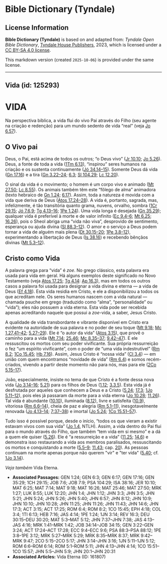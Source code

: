 # Bible Dictionary (Tyndale)

## License Information

**Bible Dictionary (Tyndale)** is based on and adapted from: _Tyndale Open Bible Dictionary_, [Tyndale House Publishers](https://tyndaleopenresources.com/), 2023, which is licensed under a [CC BY-SA 4.0 license](https://creativecommons.org/licenses/by-sa/4.0/legalcode.en).

This markdown version (created `2025-10-06`) is provided under the same license.



--------------------------------

## Vida (id: 125293)

VIDA
====

Na perspectiva bíblica, a vida flui do vivo Pai através do Filho (seu agente na criação e redenção) para um mundo sedento de vida “real” (veja [Jo 6\.57](https://ref.ly/John6:57)).

O Vivo pai
----------

Deus, o Pai, está acima de todos os outros; “o Deus vivo” ([Jr 10\.10](https://ref.ly/Jer10:10); [Jo 5\.26](https://ref.ly/John5:26)). Deus, a fonte de toda a vida ([1Tm 6\.13](https://ref.ly/1Tim6:13)), “inspirou” seres humanos na criação e os sustenta continuamente ([Jó 34\.14–15](https://ref.ly/Job34:14-Job34:15)). Somente Deus dá vida ([Gn 17\.16](https://ref.ly/Gen17:16)) e a tira ([Gn 3\.22–24](https://ref.ly/Gen3:22-Gen3:24); [6\.3](https://ref.ly/Gen6:3); [Sl 104\.29](https://ref.ly/Ps104:29); [Lc 12\.20](https://ref.ly/Luke12:20)).

O sinal da vida é o movimento; o homem é um corpo vivo e animado ([Mt 27\.50](https://ref.ly/Matt27:50); [Lc 8\.55](https://ref.ly/Luke8:55)). Os animais também têm este “fôlego de alma” animadora (texto hebraico de [Gn 1\.24](https://ref.ly/Gen1:24); [6\.17](https://ref.ly/Gen6:17)). Assim, toda a natureza é movida com a vida que deriva de Deus ([Atos 17\.24–28](https://ref.ly/Acts17:24-Acts17:28)). A vida é, portanto, sagrada, mas, infelizmente, é tão transitória quanto grama, nuvens, orvalho, sombra ([1Cr 29\.15](https://ref.ly/1Chr29:15); [Jó 7\.6,9](https://ref.ly/Job7:6); [Tg 4\.13–16](https://ref.ly/Jas4:13-Jas4:16); [1Pe 1\.24](https://ref.ly/1Pet1:24)). Uma vida longa é desejada ([Gn 35\.29](https://ref.ly/Gen35:29)); qualquer vida é preferível à morte e de valor infinito ([Ec 9\.4–6](https://ref.ly/Eccl9:4-Eccl9:6); [Mt 6\.25](https://ref.ly/Matt6:25); [16\.26](https://ref.ly/Matt16:26)), pois o Sheol abriga uma “vida não viva”, desprovido de sentimento, esperança ou ajuda divina ([Sl 88\.3–12](https://ref.ly/Ps88:3-Ps88:12)). O amor e o serviço a Deus podem tornar a vida de alguém mais plena ([Dt 30\.15–20](https://ref.ly/Deut30:15-Deut30:20); [1Pe 3\.8–12](https://ref.ly/1Pet3:8-1Pet3:12)), experimentando a libertação de Deus ([Is 38\.16](https://ref.ly/Isa38:16)) e recebendo bênçãos divinas ([Mt 5\.3–12](https://ref.ly/Matt5:3-Matt5:12)).

Cristo como Vida
----------------

A palavra grega para “vida” é *zoe*. No grego clássico, esta palavra era usada para vida em geral. Há alguns exemplos deste significado no Novo Testamento (veja [Atos 17\.25](https://ref.ly/Acts17:25); [Tg 4\.14](https://ref.ly/Jas4:14): [Ap 16\.3](https://ref.ly/Rev16:3)), mas em todos os outros casos a palavra foi usada para designar a vida divina e eterna — a vida de Deus ([Ef 4\.18](https://ref.ly/Eph4:18)). Esta vida residia em Cristo, e ele a disponibilizou a todos os que acreditam nele. Os seres humanos nascem com a vida natural — chamada psuche em grego (traduzido como “alma”, “personalidade” ou “vida”); eles não possuem a vida eterna. Esta vida pode ser recebida apenas acreditando naquele que possui a *zoe*\-vida, a saber, Jesus Cristo.

A qualidade de vida transbordante e vibrante disponível em Cristo era evidente na autoridade de sua palavra e no poder de seu toque ([Mt 9\.18](https://ref.ly/Matt9:18); [Mc 1\.27,41–42](https://ref.ly/Mark1:27); [5\.27–29](https://ref.ly/Mark5:27-Mark5:29)). Ele é “o autor da vida” ([Atos 3\.15](https://ref.ly/Acts3:15)), que provê o caminho para a vida ([Mt 7\.14](https://ref.ly/Matt7:14); [25\.46](https://ref.ly/Matt25:46); [Mc 8\.35–37](https://ref.ly/Mark8:35-Mark8:37); [9\.42–47](https://ref.ly/Mark9:42-Mark9:47)). E ele ressuscitou os mortos com seu poder vivificante. Sua própria ressurreição o fez “um espírito vivificante”, com o poder de “uma vida indestrutível” ([Rm 8\.2](https://ref.ly/Rom8:2); [1Co 15\.45](https://ref.ly/1Cor15:45); [Hb 7\.16](https://ref.ly/Heb7:16)). Assim, Jesus Cristo é “nossa vida” ([Cl 3\.4](https://ref.ly/Col3:4)) — em união com quem encontramos “novidade de vida” ([Rm 6\.4](https://ref.ly/Rom6:4)) e somos recém\-criados, vivendo a partir deste momento não para nós, mas para ele ([2Co 5\.15–17](https://ref.ly/2Cor5:15-2Cor5:17)).

João, especialmente, insiste no tema de que Cristo é a fonte dessa nova vida ([Jo 3\.14–16](https://ref.ly/John3:14-John3:16); [5\.21](https://ref.ly/John5:21)) para os filhos de Deus ([1\.12](https://ref.ly/John1:12); [3\.3,5](https://ref.ly/John3:3)). Esta vida já é desfrutada por aqueles que conhecem a Deus e a Cristo ([5\.24](https://ref.ly/John5:24); [17\.3](https://ref.ly/John17:3); [1Jo 5\.11–12](https://ref.ly/1John5:11-1John5:12)), pois eles já passaram da morte para a vida eterna ([Jo 10\.28](https://ref.ly/John10:28); [11\.26](https://ref.ly/John11:26)). Tal vida é abundante ([10\.10](https://ref.ly/John10:10)), iluminada ([8\.12](https://ref.ly/John8:12)), livre e satisfeita ([10\.9](https://ref.ly/John10:9)), vitoriosa ([Rm 6\.6–14](https://ref.ly/Rom6:6-Rom6:14)), cheia de paz e alegria ([Rm 5\.1–11](https://ref.ly/Rom5:1-Rom5:11)), inesgotavelmente renovada ([Jo 4\.13–14](https://ref.ly/John4:13-John4:14); [7:37–38](https://ref.ly/John7:37-John7:38)) e imortal ([Jo 5\.24](https://ref.ly/John5:24); [1Co 15\.51–57](https://ref.ly/1Cor15:51-1Cor15:57)).

Tudo isso é possível porque, desde o início, “todos os que vieram a existir estavam vivos com sua vida” ([Jo 1\.4](https://ref.ly/John1:4), NTLH). Assim, a vida dentro do Pai flui para o mundo através do Filho, que também “tem vida em si mesmo” e a dá a quem ele quiser ([5\.26](https://ref.ly/John5:26)). Ele é “a ressurreição e a vida” ([11\.25](https://ref.ly/John11:25); [14\.6](https://ref.ly/John14:6)) e demonstra isso restaurando a vida aos membros paralisados, ressuscitando os mortos e conquistando a morte ([5\.5–9](https://ref.ly/John5:5-John5:9); [11\.43](https://ref.ly/John11:43); cap. [20](https://ref.ly/John20:1-John20:31)). As pessoas continuam na morte apenas porque não querem "vir" e "ter vida" ([5\.40](https://ref.ly/John5:40); cf. [1Jo 3\.14](https://ref.ly/1John3:14)).

*Veja também* Vida Eterna.

* **Associated Passages:** GEN 1:24; GEN 6:3; GEN 6:17; GEN 17:16; GEN 35:29; 1CH 29:15; JOB 7:6; JOB 7:9; PSA 104:29; ISA 38:16; JER 10:10; MAT 6:25; MAT 7:14; MAT 9:18; MAT 16:26; MAT 25:46; MAT 27:50; MRK 1:27; LUK 8:55; LUK 12:20; JHN 1:4; JHN 1:12; JHN 3:3; JHN 3:5; JHN 5:21; JHN 5:24; JHN 5:26; JHN 5:40; JHN 6:57; JHN 8:12; JHN 10:9; JHN 10:10; JHN 10:28; JHN 11:25; JHN 11:26; JHN 11:43; JHN 14:6; JHN 17:3; ACT 3:15; ACT 17:25; ROM 6:4; ROM 8:2; 1CO 15:45; EPH 4:18; COL 3:4; 1TI 6:13; HEB 7:16; JAS 4:14; 1PE 1:24; 1JN 3:14; REV 16:3; DEU 30:15–DEU 30:20; MAT 5:3–MAT 5:12; JHN 7:37–JHN 7:38; JAS 4:13–JAS 4:16; MRK 1:41–MRK 1:42; JOB 34:14–JOB 34:15; GEN 3:22–GEN 3:24; ACT 17:24–ACT 17:28; ECC 9:4–ECC 9:6; PSA 88:3–PSA 88:12; 1PE 3:8–1PE 3:12; MRK 5:27–MRK 5:29; MRK 8:35–MRK 8:37; MRK 9:42–MRK 9:47; 2CO 5:15–2CO 5:17; JHN 3:14–JHN 3:16; 1JN 5:11–1JN 5:12; ROM 6:6–ROM 6:14; ROM 5:1–ROM 5:11; JHN 4:13–JHN 4:14; 1CO 15:51–1CO 15:57; JHN 5:5–JHN 5:9; JHN 20:1–JHN 20:31
* **Associated Articles:** Vida Eterna (ID: 161807)

